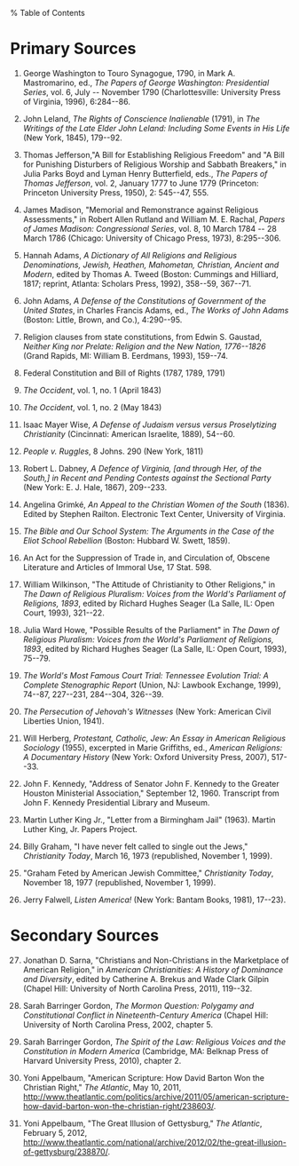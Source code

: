 % Table of Contents

# Primary Sources

1.  George Washington to Touro Synagogue, 1790, in Mark A. Mastromarino,
    ed., *The Papers of George Washington: Presidential Series*, vol. 6,
    July -- November 1790 (Charlottesville: University Press of
    Virginia, 1996), 6:284--86.

2.  John Leland, *The Rights of Conscience Inalienable* (1791), in *The
    Writings of the Late Elder John Leland: Including Some Events in His
    Life* (New York, 1845), 179--92.

3.  Thomas Jefferson,"A Bill for Establishing Religious Freedom" and "A
    Bill for Punishing Disturbers of Religious Worship and Sabbath
    Breakers," in Julia Parks Boyd and Lyman Henry Butterfield, eds.,
    *The Papers of Thomas Jefferson*, vol. 2, January 1777 to June 1779
    (Princeton: Princeton University Press, 1950), 2: 545--47, 555.

4.  James Madison, "Memorial and Remonstrance against Religious
    Assessments," in Robert Allen Rutland and William M. E. Rachal,
    *Papers of James Madison: Congressional Series*, vol. 8, 10 March
    1784 -- 28 March 1786 (Chicago: University of Chicago Press, 1973),
    8:295--306.

5.  Hannah Adams, *A Dictionary of All Religions and Religious
    Denominations, Jewish, Heathen, Mahometan, Christian, Ancient and
    Modern*, edited by Thomas A. Tweed (Boston: Cummings and Hilliard,
    1817; reprint, Atlanta: Scholars Press, 1992), 358--59, 367--71.

6.  John Adams, *A Defense of the Constitutions of Government of the
    United States*, in Charles Francis Adams, ed., *The Works of John
    Adams* (Boston: Little, Brown, and Co.), 4:290--95.

7.  Religion clauses from state constitutions, from Edwin S. Gaustad,
    *Neither King nor Prelate: Religion and the New Nation, 1776--1826*
    (Grand Rapids, MI: William B. Eerdmans, 1993), 159--74.

8.  Federal Constitution and Bill of Rights (1787, 1789, 1791)

9.  *The Occident*, vol. 1, no. 1 (April 1843)

10. *The Occident*, vol. 1, no. 2 (May 1843)

11. Isaac Mayer Wise, *A Defense of Judaism versus versus Proselytizing
    Christianity* (Cincinnati: American Israelite, 1889), 54--60.

12. *People v. Ruggles*, 8 Johns. 290 (New York, 1811)

13. Robert L. Dabney, *A Defence of Virginia, [and through Her, of the
    South,] in Recent and Pending Contests against the Sectional Party*
    (New York: E. J. Hale, 1867), 209--233.

14. Angelina Grimké, *An Appeal to the Christian Women of the South*
    (1836). Edited by Stephen Railton. Electronic Text Center,
    University of Virginia.

15. *The Bible and Our School System: The Arguments in the Case of the
    Eliot School Rebellion* (Boston: Hubbard W. Swett, 1859).

16. An Act for the Suppression of Trade in, and Circulation of, Obscene
    Literature and Articles of Immoral Use, 17 Stat. 598.

17. William Wilkinson, "The Attitude of Christianity to Other
    Religions," in *The Dawn of Religious Pluralism: Voices from the
    World's Parliament of Religions, 1893*, edited by Richard Hughes
    Seager (La Salle, IL: Open Court, 1993), 321--22.

18. Julia Ward Howe, "Possible Results of the Parliament" in *The Dawn
    of Religious Pluralism: Voices from the World's Parliament of
    Religions, 1893*, edited by Richard Hughes Seager (La Salle, IL:
    Open Court, 1993), 75--79.

19. *The World's Most Famous Court Trial: Tennessee Evolution Trial: A
    Complete Stenographic Report* (Union, NJ: Lawbook Exchange, 1999),
    74--87, 227--231, 284--304, 326--39.

20. *The Persecution of Jehovah's Witnesses* (New York: American Civil
    Liberties Union, 1941).

21. Will Herberg, *Protestant, Catholic, Jew: An Essay in American
    Religious Sociology* (1955), excerpted in Marie Griffiths, ed.,
    *American Religions: A Documentary History* (New York: Oxford
    University Press, 2007), 517--33.

22. John F. Kennedy, "Address of Senator John F. Kennedy to the Greater
    Houston Ministerial Association," September 12, 1960. Transcript
    from John F. Kennedy Presidential Library and Museum.

23. Martin Luther King Jr., "Letter from a Birmingham Jail" (1963).
    Martin Luther King, Jr. Papers Project.

24. Billy Graham, "I have never felt called to single out the Jews,"
    *Christianity Today*, March 16, 1973 (republished, November 1,
    1999).

25. "Graham Feted by American Jewish Committee," *Christianity Today*,
    November 18, 1977 (republished, November 1, 1999).

26. Jerry Falwell, *Listen America!* (New York: Bantam Books, 1981),
    17--23).

# Secondary Sources

27. Jonathan D. Sarna, "Christians and Non-Christians in the Marketplace
    of American Religion," in *American Christianities: A History of
    Dominance and Diversity*, edited by Catherine A. Brekus and Wade
    Clark Gilpin (Chapel Hill: University of North Carolina Press,
    2011), 119--32.

28. Sarah Barringer Gordon, *The Mormon Question: Polygamy and
    Constitutional Conflict in Nineteenth-Century America* (Chapel Hill:
    University of North Carolina Press, 2002, chapter 5.

29. Sarah Barringer Gordon, *The Spirit of the Law: Religious Voices and
    the Constitution in Modern America* (Cambridge, MA: Belknap Press of
    Harvard University Press, 2010), chapter 2.

30. Yoni Appelbaum, "American Scripture: How David Barton Won the
    Christian Right," *The Atlantic*, May 10, 2011,
    <http://www.theatlantic.com/politics/archive/2011/05/american-scripture-how-david-barton-won-the-christian-right/238603/>.

31. Yoni Appelbaum, "The Great Illusion of Gettysburg," *The Atlantic*,
    February 5, 2012,
    <http://www.theatlantic.com/national/archive/2012/02/the-great-illusion-of-gettysburg/238870/>.


